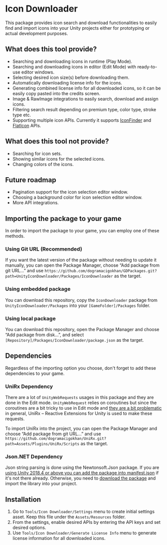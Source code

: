 # Icon Downloader
This package provides icon search and download functionalities to easily find and import icons into your Unity projects either for prototyping or actual development purposes.

## What does this tool provide?
* Searching and downloading icons in runtime (Play Mode).
* Searching and downloading icons in editor (Edit Mode) with ready-to-use editor windows.
* Selecting desired icon size(s) before downloading them.
* Automatically downloading license info for the icons.
* Generating combined license info for all downloaded icons, so it can be easily copy pasted into the credits screen.
* Image & RawImage integrations to easily search, download and assign icons.
* Filtering search result depending on premium type, color type, stroke type etc.
* Supporting multiple icon APIs. Currently it supports [IconFinder](https://www.iconfinder.com/) and [FlatIcon](https://www.flaticon.com/) APIs.

## What does this tool not provide?
* Searching for icon sets.
* Showing similar icons for the selected icons.
* Changing colors of the icons.

## Future roadmap
* Pagination support for the icon selection editor window.
* Choosing a background color for icon selection editor window.
* More API integrations.

## Importing the package to your game
In order to import the package to your game, you can employ one of these methods.

### Using Git URL (Recommended)
If you want the latest version of the package without needing to update it manually, you can open the Package Manager, choose “Add package from git URL…” and use `https://github.com/dogramacigokhan/GDPackages.git?path=UnityIconDownloader/Packages/IconDownloader` as the target.

### Using embedded package
You can download this repository, copy the `IconDownloader` package from `UnityIconDownloader/Packages` into your `[GameFolder]/Packages` folder.

### Using local package
You can download this repository, open the Package Manager and choose “Add package from disk…”, and select `[Repository]/Packages/IconDownloader/package.json` as the target.

## Dependencies

Regardless of the importing option you choose, don't forget to add these dependencies to your game.

### UniRx Dependency

There are a lot of `UnityWebRequests` usages in this package and they are done in the Edit mode. `UnityWebRequest` relies on coroutines but since the coroutines are a bit tricky to use in Edit mode and [they are a bit problematic](https://www.gokhandogramaci.com/2018/02/05/problems-with-unity3d-coroutines/) in general, UniRx – Reactive Extensions for Unity is used to make these requests.

To import UniRx into the project, you can open the Package Manager and choose “Add package from git URL…” and use `https://github.com/dogramacigokhan/UniRx.git?path=Assets/Plugins/UniRx/Scripts` as the target.

### Json.NET Dependency

Json string parsing is done using the Newtonsoft.Json package. If you are [using Unity 2018.4 or above you can add the package into manifest.json](https://forum.unity.com/threads/newtonsoft-json-package.843220/#post-5941664) if it's not there already. Otherwise, you need to [download the package](https://github.com/JamesNK/Newtonsoft.Json/releases) and import the library into your project.

## Installation

1. Go to `Tools/Icon Downloader/Settings` menu to create initial settings asset. Keep this file under the `Assets/Resources` folder.
2. From the settings, enable desired APIs by entering the API keys and set desired options.
3. Use `Tools/Icon Downloader/Generate License Info` menu to generate license information for all downloaded icons.
